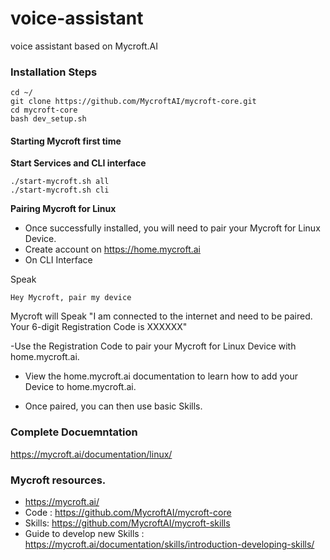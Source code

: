 # voice-assistant
voice assistant based on Mycroft.AI

### Installation Steps

```
cd ~/
git clone https://github.com/MycroftAI/mycroft-core.git
cd mycroft-core
bash dev_setup.sh
```

#### Starting Mycroft first time

__Start Services and CLI interface__

```
./start-mycroft.sh all
./start-mycroft.sh cli
```
__Pairing Mycroft for Linux__

- Once successfully installed, you will need to pair your Mycroft for Linux Device.
- Create account on https://home.mycroft.ai 
- On CLI Interface

Speak

    Hey Mycroft, pair my device

Mycroft will Speak
"I am connected to the internet and need to be paired. Your 6-digit Registration Code is XXXXXX"

-Use the Registration Code to pair your Mycroft for Linux Device with home.mycroft.ai.

- View the home.mycroft.ai documentation to learn how to add your Device to home.mycroft.ai.

- Once paired, you can then use basic Skills.

### Complete Docuemntation
https://mycroft.ai/documentation/linux/

### Mycroft resources.
- https://mycroft.ai/
- Code : https://github.com/MycroftAI/mycroft-core
- Skills: https://github.com/MycroftAI/mycroft-skills
- Guide to develop new Skills : https://mycroft.ai/documentation/skills/introduction-developing-skills/
